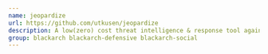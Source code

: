 ```yaml
---
name: jeopardize
url: https://github.com/utkusen/jeopardize
description: A low(zero) cost threat intelligence & response tool against phishing domains.
group: blackarch blackarch-defensive blackarch-social
---
```


